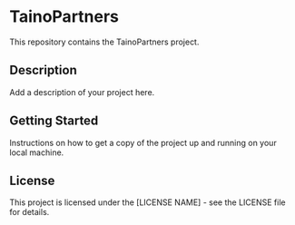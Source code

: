 # TainoPartners

This repository contains the TainoPartners project.

## Description

Add a description of your project here.

## Getting Started

Instructions on how to get a copy of the project up and running on your local machine.

## License

This project is licensed under the [LICENSE NAME] - see the LICENSE file for details.
